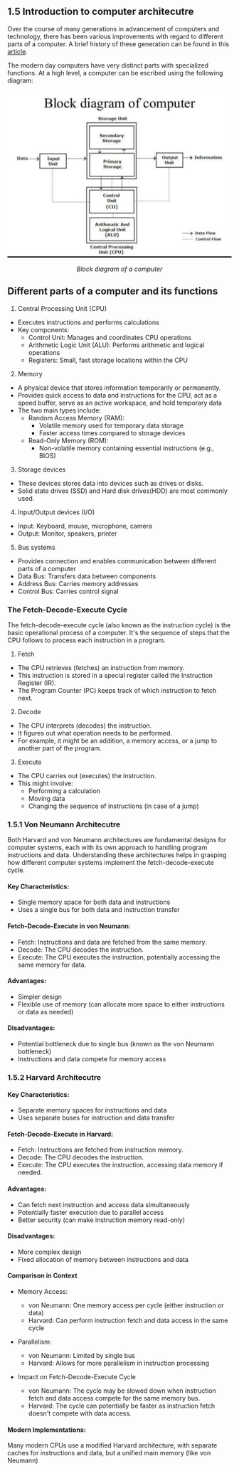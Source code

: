 ## 1.5 Introduction to computer architecutre
Over the course of many generations in advancement of computers and technology, there has been various improvements with regard to different parts of a computer. A brief history of these generation can be found in this [article](https://vardhaman.org/wp-content/uploads/2021/03/CO.pdf).

The modern day computers have very distinct parts with specialized functions. At a high level, a computer can be escribed using the following diagram:

<div align="center">
    <img src="./assets/coa.jpg">
    <em><p>Block diagram of a computer</p></em>
</div>

## Different parts of a computer and its functions

1. Central Processing Unit (CPU)
* Executes instructions and performs calculations
* Key components:
    * Control Unit: Manages and coordinates CPU operations
    * Arithmetic Logic Unit (ALU): Performs arithmetic and logical operations
    * Registers: Small, fast storage locations within the CPU

2. Memory 
* A physical device that stores information temporarily or permanently.
* Provides quick access to data and instructions for the CPU, act as a speed buffer, serve as an active workspace, and hold temporary data
* The two main types include:
  * Random Access Memory (RAM):
    * Volatile memory used for temporary data storage
    * Faster access times compared to storage devices
  * Read-Only Memory (ROM):
    * Non-volatile memory containing essential instructions (e.g., BIOS)

3. Storage devices
* These devices stores data into devices such as drives or disks. 
* Solid state drives (SSD) and Hard disk drives(HDD) are most commonly used.

4. Input/Output devices (I/O)
* Input: Keyboard, mouse, microphone, camera
* Output: Monitor, speakers, printer

5. Bus systems
* Provides connection and enables communication between different parts of a computer
* Data Bus: Transfers data between components
* Address Bus: Carries memory addresses
* Control Bus: Carries control signal

### The Fetch-Decode-Execute Cycle
The fetch-decode-execute cycle (also known as the instruction cycle) is the basic operational process of a computer. It's the sequence of steps that the CPU follows to process each instruction in a program.
1. Fetch
* The CPU retrieves (fetches) an instruction from memory.
* This instruction is stored in a special register called the Instruction Register (IR).
* The Program Counter (PC) keeps track of which instruction to fetch next.

2. Decode
* The CPU interprets (decodes) the instruction.
* It figures out what operation needs to be performed.
* For example, it might be an addition, a memory access, or a jump to another part of the program.

3. Execute
* The CPU carries out (executes) the instruction.
* This might involve:
  * Performing a calculation
  * Moving data
  * Changing the sequence of instructions (in case of a jump)


### 1.5.1 Von Neumann Architecutre

Both Harvard and von Neumann architectures are fundamental designs for computer systems, each with its own approach to handling program instructions and data. Understanding these architectures helps in grasping how different computer systems implement the fetch-decode-execute cycle.

#### Key Characteristics:
* Single memory space for both data and instructions
* Uses a single bus for both data and instruction transfer

#### Fetch-Decode-Execute in von Neumann:
* Fetch: Instructions and data are fetched from the same memory.
* Decode: The CPU decodes the instruction.
* Execute: The CPU executes the instruction, potentially accessing the same memory for data.

#### Advantages:
* Simpler design
* Flexible use of memory (can allocate more space to either instructions or data as needed)

#### Disadvantages:
* Potential bottleneck due to single bus (known as the von Neumann bottleneck)
* Instructions and data compete for memory access

### 1.5.2 Harvard Architecutre

#### Key Characteristics:
* Separate memory spaces for instructions and data
* Uses separate buses for instruction and data transfer

#### Fetch-Decode-Execute in Harvard:
* Fetch: Instructions are fetched from instruction memory.
* Decode: The CPU decodes the instruction.
* Execute: The CPU executes the instruction, accessing data memory if needed.

#### Advantages:
* Can fetch next instruction and access data simultaneously
* Potentially faster execution due to parallel access
* Better security (can make instruction memory read-only)

#### Disadvantages:
* More complex design
* Fixed allocation of memory between instructions and data

#### Comparison in Context
* Memory Access:
  * von Neumann: One memory access per cycle (either instruction or data)
  * Harvard: Can perform instruction fetch and data access in the same cycle
  
* Parallelism:
  * von Neumann: Limited by single bus
  * Harvard: Allows for more parallelism in instruction processing

* Impact on Fetch-Decode-Execute Cycle
  * von Neumann: The cycle may be slowed down when instruction fetch and data access compete for the same memory bus.
  * Harvard: The cycle can potentially be faster as instruction fetch doesn't compete with data access.


#### Modern Implementations:

Many modern CPUs use a modified Harvard architecture, with separate caches for instructions and data, but a unified main memory (like von Neumann)

